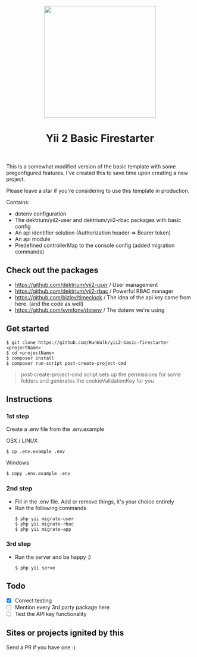 <p align="center">
    <a href="https://github.com/yiisoft" target="_blank">
        <img src="https://i.imgur.com/yJC6ual.png" height="300px">
    </a>
    <h1 align="center">Yii 2 Basic Firestarter</h1>
    <br>
</p>

This is a somewhat modified version of the basic template with some pregonfigured features.
I've created this to save time upon creating a new project.

Please leave a star if you're considering to use this template in production.

Contains:

 - dotenv configuration
 - The dektrium/yii2-user and dektrium/yii2-rbac packages with basic config
 - An api identifier solution (Authorization header => Bearer token)
 - An api module
 - Predefined controllerMap to the console config (added migration commands)
 
 ## Check out the packages
 - https://github.com/dektrium/yii2-user / User management
 - https://github.com/dektrium/yii2-rbac / Powerful RBAC manager
 - https://github.com/bizley/timeclock / The idea of the api key came from here. (and the code as well)
 - https://github.com/symfony/dotenv / The dotenv we're using
 
 ## Get started
 
```
$ git clone https://github.com/HunWalk/yii2-basic-firestarter <projectName>
$ cd <projectName>
$ composer install
$ composer run-script post-create-project-cmd
```

>post-create-project-cmd script sets up the permissions for some folders 
and generates the cookieValidationKey for you

## Instructions

### 1st step
Create a .env file from the .env.example

OSX / LINUX

```$ cp .env.example .env```

Windows

```$ copy .env.example .env```

### 2nd step
 - Fill in the .env file. Add or remove things, it's your choice entirely
 - Run the following commands 
    ```
    $ php yii migrate-user
    $ php yii migrate-rbac
    $ php yii migrate-app
    ```
### 3rd step

 - Run the server and be happy :)
    ```
    $ php yii serve
    ```
    
## Todo
- [x] Correct testing 
- [ ] Mention every 3rd party package here
- [ ] Test the API key functionality

## Sites or projects ignited by this
Send a PR if you have one :)